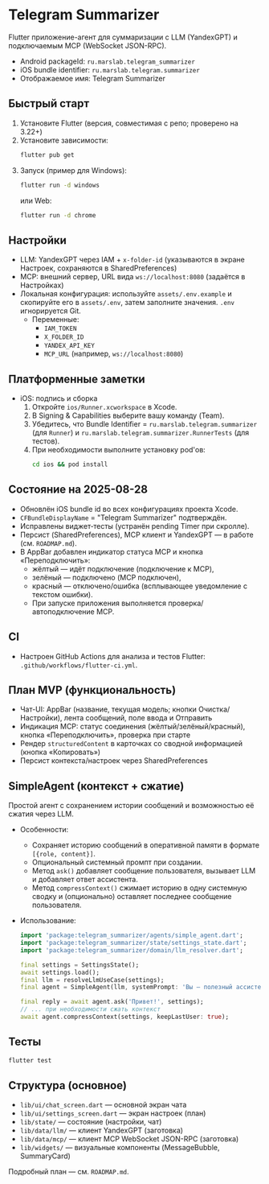 # Telegram Summarizer

Flutter приложение-агент для суммаризации с LLM (YandexGPT) и подключаемым MCP (WebSocket JSON-RPC).

- Android packageId: `ru.marslab.telegram_summarizer`
- iOS bundle identifier: `ru.marslab.telegram.summarizer`
- Отображаемое имя: Telegram Summarizer

## Быстрый старт

1) Установите Flutter (версия, совместимая с репо; проверено на 3.22+)
2) Установите зависимости:
   ```bash
   flutter pub get
   ```
3) Запуск (пример для Windows):
   ```bash
   flutter run -d windows
   ```
   или Web:
   ```bash
   flutter run -d chrome
   ```

## Настройки
- LLM: YandexGPT через IAM + `x-folder-id` (указываются в экране Настроек, сохраняются в SharedPreferences)
- MCP: внешний сервер, URL вида `ws://localhost:8080` (задаётся в Настройках)
- Локальная конфигурация: используйте `assets/.env.example` и скопируйте его в `assets/.env`, затем заполните значения. `.env` игнорируется Git.
  - Переменные:
    - `IAM_TOKEN`
    - `X_FOLDER_ID`
    - `YANDEX_API_KEY`
    - `MCP_URL` (например, `ws://localhost:8080`)

## Платформенные заметки
- iOS: подпись и сборка
  1) Откройте `ios/Runner.xcworkspace` в Xcode.
  2) В Signing & Capabilities выберите вашу команду (Team).
  3) Убедитесь, что Bundle Identifier = `ru.marslab.telegram.summarizer` (для `Runner`) и `ru.marslab.telegram.summarizer.RunnerTests` (для тестов).
  4) При необходимости выполните установку pod'ов:
     ```bash
     cd ios && pod install
     ```

## Состояние на 2025-08-28
- Обновлён iOS bundle id во всех конфигурациях проекта Xcode.
- `CFBundleDisplayName` = "Telegram Summarizer" подтверждён.
- Исправлены виджет‑тесты (устранён pending Timer при скролле).
- Персист (SharedPreferences), MCP клиент и YandexGPT — в работе (см. `ROADMAP.md`).
- В AppBar добавлен индикатор статуса MCP и кнопка «Переподключить»:
  - жёлтый — идёт подключение (подключение к MCP),
  - зелёный — подключено (MCP подключен),
  - красный — отключено/ошибка (всплывающее уведомление с текстом ошибки).
  - При запуске приложения выполняется проверка/автоподключение MCP.

## CI
- Настроен GitHub Actions для анализа и тестов Flutter: `.github/workflows/flutter-ci.yml`.

## План MVP (функциональность)
- Чат-UI: AppBar (название, текущая модель; кнопки Очистка/Настройки), лента сообщений, поле ввода и Отправить
- Индикация MCP: статус соединения (жёлтый/зелёный/красный), кнопка «Переподключить», проверка при старте
- Рендер `structuredContent` в карточках со сводной информацией (кнопка «Копировать»)
- Персист контекста/настроек через SharedPreferences

## SimpleAgent (контекст + сжатие)
Простой агент с сохранением истории сообщений и возможностью её сжатия через LLM.

- Особенности:
  - Сохраняет историю сообщений в оперативной памяти в формате `[{role, content}]`.
  - Опциональный системный промпт при создании.
  - Метод `ask()` добавляет сообщение пользователя, вызывает LLM и добавляет ответ ассистента.
  - Метод `compressContext()` сжимает историю в одну системную сводку и (опционально) оставляет последнее сообщение пользователя.

- Использование:
  ```dart
  import 'package:telegram_summarizer/agents/simple_agent.dart';
  import 'package:telegram_summarizer/state/settings_state.dart';
  import 'package:telegram_summarizer/domain/llm_resolver.dart';

  final settings = SettingsState();
  await settings.load();
  final llm = resolveLlmUseCase(settings);
  final agent = SimpleAgent(llm, systemPrompt: 'Вы — полезный ассистент.');

  final reply = await agent.ask('Привет!', settings);
  // ... при необходимости сжать контекст
  await agent.compressContext(settings, keepLastUser: true);
  ```

## Тесты
```bash
flutter test
```

## Структура (основное)
- `lib/ui/chat_screen.dart` — основной экран чата
- `lib/ui/settings_screen.dart` — экран настроек (план)
- `lib/state/` — состояние (настройки, чат)
- `lib/data/llm/` — клиент YandexGPT (заготовка)
- `lib/data/mcp/` — клиент MCP WebSocket JSON-RPC (заготовка)
- `lib/widgets/` — визуальные компоненты (MessageBubble, SummaryCard)

Подробный план — см. `ROADMAP.md`.
